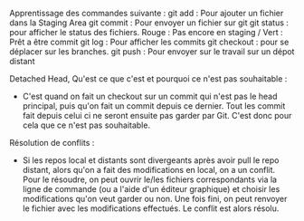 Apprentissage des commandes suivante : 
git add : Pour ajouter un fichier dans la Staging Area
git commit : Pour envoyer un fichier sur git
git status : pour afficher le status des fichiers. Rouge : Pas encore en staging / Vert : Prêt a être commit
git log : Pour afficher les commits
git checkout : pour se déplacer sur les branches.
git push : Pour envoyer sur le travail sur un dépot distant





Detached Head, Qu'est ce que c'est et pourquoi ce n'est pas souhaitable : 
- C'est quand on fait un checkout sur un commit qui n'est pas le head principal, puis qu'on fait un commit depuis ce dernier. 
Tout les commit fait depuis celui ci ne seront ensuite pas garder par Git. C'est donc pour cela que ce n'est pas souhaitable.




Résolution de conflits : 
- Si les repos local et distants sont divergeants après avoir pull le repo distant, alors qu'on a fait des modifications en local, on a un conflit. 
Pour le résoudre, on peut ouvrir le/les fichiers correspondants via la ligne de commande (ou a l'aide d'un éditeur graphique) et choisir les modifications qu'on veut garder ou non. Une fois fini, on peut renvoyer le fichier avec les modifications effectués. Le conflit est alors résolu. 
